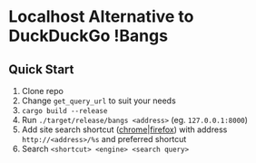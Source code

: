 # Localhost Alternative to DuckDuckGo !Bangs

## Quick Start
1. Clone repo
2. Change `get_query_url` to suit your needs
2. `cargo build --release`
3. Run `./target/release/bangs <address>` (eg. `127.0.0.1:8000`)
4. Add site search shortcut ([chrome](https://support.google.com/chrome/answer/95426)|[firefox](https://support.mozilla.org/en-US/kb/assign-shortcuts-search-engines)) with address `http://<address>/%s` and preferred shortcut
5. Search `<shortcut> <engine> <search query>`
